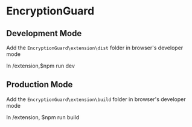 # EncryptionGuard

## Development Mode
Add the `EncryptionGuard\extension\dist` folder in browser's developer mode

In /extension,$npm run dev


## Production Mode
Add the `EncryptionGuard\extension\build` folder in browser's developer mode

In /extension, $npm run build